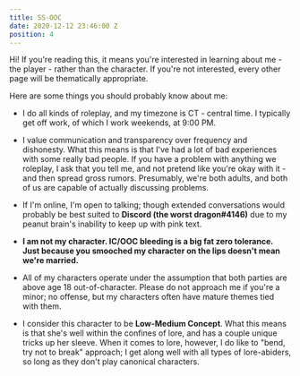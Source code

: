 ```yaml
---
title: SS-OOC
date: 2020-12-12 23:46:00 Z
position: 4
---
```


Hi! If you're reading this, it means you're interested in learning about me - the player - rather than the character. If you're not interested, every other page will be thematically appropriate.

Here are some things you should probably know about me:

* I do all kinds of roleplay, and my timezone is CT - central time. I typically get off work, of which I work weekends,  at 9:00 PM.

* I value communication and transparency over frequency and dishonesty. What this means is that I've had a lot of bad experiences with some really bad people. If you have a problem with anything we roleplay, I ask that you tell me, and not pretend like you're okay with it - and then spread gross rumors.  Presumably, we're both adults, and both of us are capable of actually discussing problems.

* If I'm online, I'm open to talking; though extended conversations would probably be best suited to **Discord (the worst dragon#4146)** due to my peanut brain's inability to keep up with pink text.

* **I am not my character. IC/OOC bleeding is a big fat zero tolerance. Just because you smooched my character on the lips doesn't mean we're married.**

* All of my characters operate under the assumption that both parties are above age 18 out-of-character. Please do not approach me if you're a minor; no offense, but my characters often have mature themes tied with them.

* I consider this character to be  **Low-Medium Concept**. What this means is that she's well within the confines of lore, and has a couple unique tricks up her sleeve. When it comes to lore, however, I do like to "bend, try not to break" approach; I get along well with all types of lore-abiders, so long as they don't play canonical characters.